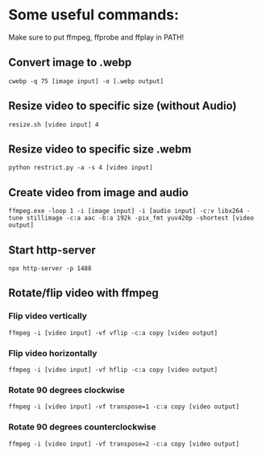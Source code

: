 # Some useful commands:
Make sure to put ffmpeg, ffprobe and ffplay in PATH!

## Convert image to .webp
```
cwebp -q 75 [image input] -o [.webp output]
```

## Resize video to specific size (without Audio)
```
resize.sh [video input] 4
```

## Resize video to specific size .webm
```
python restrict.py -a -s 4 [video input]
```

## Create video from image and audio
```
ffmpeg.exe -loop 1 -i [image input] -i [audio input] -c:v libx264 -tune stillimage -c:a aac -b:a 192k -pix_fmt yuv420p -shortest [video output]
```

## Start http-server
```
npx http-server -p 1488
```

## Rotate/flip video with ffmpeg

### Flip video  vertically
```
ffmpeg -i [video input] -vf vflip -c:a copy [video output]
```

### Flip video horizontally
```
ffmpeg -i [video input] -vf hflip -c:a copy [video output]
```

### Rotate 90 degrees clockwise
```
ffmpeg -i [video input] -vf transpose=1 -c:a copy [video output]
```

### Rotate 90 degrees counterclockwise
```
ffmpeg -i [video input] -vf transpose=2 -c:a copy [video output]
```
